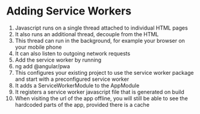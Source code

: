# Adding Service Workers
01. Javascript runs on a single thread attached to individual HTML pages
02. It also runs an additional thread, decouple from the HTML
03. This thread can run in the background, for example your browser on your mobile phone
04. It can also listen to outgoing network requests
05. Add the service worker by running
06. ng add @angular/pwa
07. This configures your existing project to use the service worker package and start with a preconfigured service worker
08. It adds a ServiceWorkerModule to the AppModule
09. It registers a service worker javascript file that is generated on build
10. When visiting the url of the app offline, you will still be able to see the hardcoded parts of the app, provided there is a cache